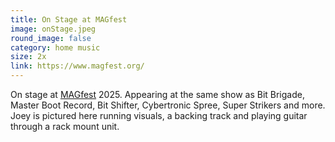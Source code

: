 ```yaml
---
title: On Stage at MAGfest
image: onStage.jpeg
round_image: false
category: home music
size: 2x
link: https://www.magfest.org/
---
```

On stage at [MAGfest](https://super.magfest.org) 2025. Appearing at the same show as Bit 
Brigade, 
Master 
Boot Record, Bit Shifter, Cybertronic Spree, Super Strikers and more. Joey is pictured here running visuals, a backing track and playing guitar through a rack mount unit.